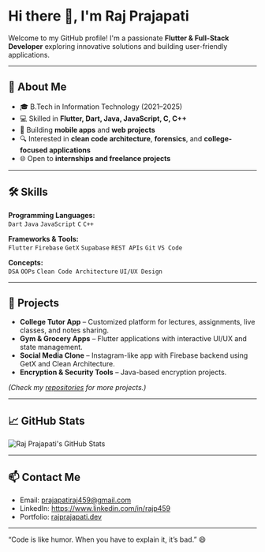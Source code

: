 # Hi there 👋, I'm Raj Prajapati

Welcome to my GitHub profile! I'm a passionate **Flutter & Full-Stack Developer** exploring innovative solutions and building user-friendly applications.  

---

## 🚀 About Me
- 🎓 B.Tech in Information Technology (2021–2025)  
- 💻 Skilled in **Flutter, Dart, Java, JavaScript, C, C++**  
- 📱 Building **mobile apps** and **web projects**  
- 🔍 Interested in **clean code architecture**, **forensics**, and **college-focused applications**  
- 🌐 Open to **internships and freelance projects**  

---

## 🛠 Skills

**Programming Languages:**  
`Dart` `Java` `JavaScript` `C` `C++`  

**Frameworks & Tools:**  
`Flutter` `Firebase` `GetX` `Supabase` `REST APIs` `Git` `VS Code`  

**Concepts:**  
`DSA` `OOPs` `Clean Code Architecture` `UI/UX Design`  

---

## 📂 Projects

- **College Tutor App** – Customized platform for lectures, assignments, live classes, and notes sharing.  
- **Gym & Grocery Apps** – Flutter applications with interactive UI/UX and state management.  
- **Social Media Clone** – Instagram-like app with Firebase backend using GetX and Clean Architecture.  
- **Encryption & Security Tools** – Java-based encryption projects.  

*(Check my [repositories](https://github.com/Rajp459) for more projects.)*  

---

## 📈 GitHub Stats

![Raj Prajapati's GitHub Stats](https://github-readme-stats.vercel.app/api?username=Rajp459&show_icons=true&theme=radical)

---

## 📫 Contact Me

- Email: prajapatiraj459@gmail.com
- LinkedIn: https://www.linkedin.com/in/rajp459 
- Portfolio: [rajprajapati.dev](https://portfolio-chi-roan-88.vercel.app/)  

---

“Code is like humor. When you have to explain it, it’s bad.” 😄
